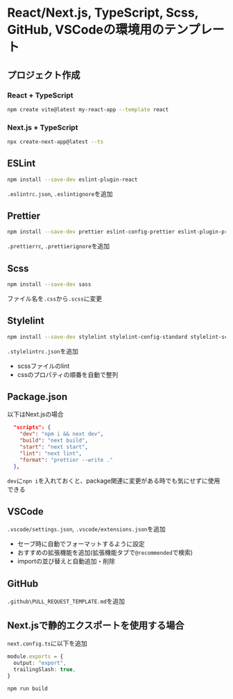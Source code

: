 # React/Next.js, TypeScript, Scss, GitHub, VSCodeの環境用のテンプレート

## プロジェクト作成
### React + TypeScript
```bash
npm create vite@latest my-react-app --template react
```

### Next.js + TypeScript
```bash
npx create-next-app@latest --ts
```

## ESLint
```bash
npm install --save-dev eslint-plugin-react
```
`.eslintrc.json`, `.eslintignore`を追加

## Prettier
```bash
npm install --save-dev prettier eslint-config-prettier eslint-plugin-prettier
```
`.prettierrc`, `.prettierignore`を追加

## Scss
```bash
npm install --save-dev sass
```
ファイル名を`.css`から`.scss`に変更

## Stylelint
```bash
npm install --save-dev stylelint stylelint-config-standard stylelint-scss stylelint-config-recess-order
```
`.stylelintrc.json`を追加
- scssファイルのlint
- cssのプロパティの順番を自動で整列

## Package.json
以下はNext.jsの場合
```json
  "scripts": {
    "dev": "npm i && next dev",
    "build": "next build",
    "start": "next start",
    "lint": "next lint",
    "format": "prettier --write ."
  },

```
`dev`に`npn i`を入れておくと、package関連に変更がある時でも気にせずに使用できる

## VSCode
`.vscode/settings.json`, `.vscode/extensions.json`を追加
- セーブ時に自動でフォーマットするように設定
- おすすめの拡張機能を追加(拡張機能タブで`@recommended`で検索)
- importの並び替えと自動追加・削除

## GitHub
`.github\PULL_REQUEST_TEMPLATE.md`を追加

## Next.jsで静的エクスポートを使用する場合
`next.config.ts`に以下を追加
```ts
module.exports = {
  output: "export",
  trailingSlash: true,
}
```
```bash
npm run build
```
